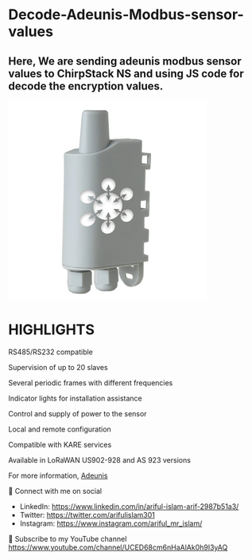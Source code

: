 # Decode-Adeunis-Modbus-sensor-values
## Here, We are sending adeunis modbus sensor values to ChirpStack NS and using JS code for decode the encryption values. 

<img src= "MODBUS-capteurs-transmetteurs-iot-lora-sigfox-device-sensors-solution-adeunis-lpwan.webp" width=400>

# HIGHLIGHTS

RS485/RS232 compatible

Supervision of up to 20 slaves

Several periodic frames with different frequencies

Indicator lights for installation assistance

Control and supply of power to the sensor

Local and remote configuration

Compatible with KARE services

Available in LoRaWAN US902-928 and AS 923 versions

For more information, [Adeunis](https://www.adeunis.com/en/produit/modbus-interface-for-modbus-slaves/)

🚩 Connect with me on social
- LinkedIn: https://www.linkedin.com/in/ariful-islam-arif-2987b51a3/
- Twitter: https://twitter.com/arifulislam301
- Instagram: https://www.instagram.com/ariful_mr_islam/

🔔 Subscribe to my YouTube channel
https://www.youtube.com/channel/UCED68cm6nHaAlAk0h9I3yAQ
